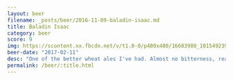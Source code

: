 ```yaml
---
layout: beer
filename: _posts/beer/2016-11-09-baladin-isaac.md
title: Baladin Isaac
category: beer
score: 9
img: https://scontent.xx.fbcdn.net/v/t1.0-0/p480x480/16683980_10154923954098745_5236104987817215822_n.jpg?oh=e6d26c3600cfa791aca9dff2bcb599e5&oe=5940D3BA
beer-date: "2017-02-11"
desc: "One of the better wheat ales I've had. Almost no bitterness, really refreshing and just a little bit sweet. The wheat flavour is clearly there but not bothering me"
permalink: /beer/:title.html
---
```

